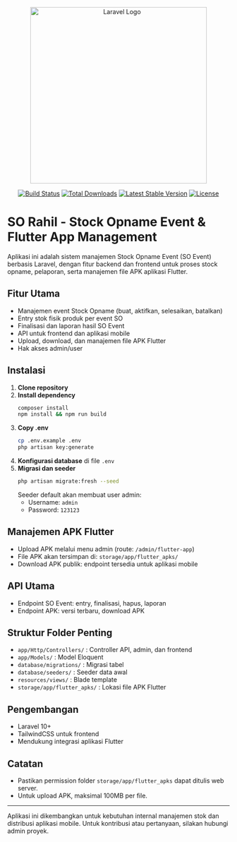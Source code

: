 <p align="center"><a href="https://laravel.com" target="_blank"><img src="https://raw.githubusercontent.com/laravel/art/master/logo-lockup/5%20SVG/2%20CMYK/1%20Full%20Color/laravel-logolockup-cmyk-red.svg" width="400" alt="Laravel Logo"></a></p>

<p align="center">
<a href="https://github.com/laravel/framework/actions"><img src="https://github.com/laravel/framework/workflows/tests/badge.svg" alt="Build Status"></a>
<a href="https://packagist.org/packages/laravel/framework"><img src="https://img.shields.io/packagist/dt/laravel/framework" alt="Total Downloads"></a>
<a href="https://packagist.org/packages/laravel/framework"><img src="https://img.shields.io/packagist/v/laravel/framework" alt="Latest Stable Version"></a>
<a href="https://packagist.org/packages/laravel/framework"><img src="https://img.shields.io/packagist/l/laravel/framework" alt="License"></a>
</p>

# SO Rahil - Stock Opname Event & Flutter App Management

Aplikasi ini adalah sistem manajemen Stock Opname Event (SO Event) berbasis Laravel, dengan fitur backend dan frontend untuk proses stock opname, pelaporan, serta manajemen file APK aplikasi Flutter.

## Fitur Utama
- Manajemen event Stock Opname (buat, aktifkan, selesaikan, batalkan)
- Entry stok fisik produk per event SO
- Finalisasi dan laporan hasil SO Event
- API untuk frontend dan aplikasi mobile
- Upload, download, dan manajemen file APK Flutter
- Hak akses admin/user

## Instalasi
1. **Clone repository**
2. **Install dependency**
   ```bash
   composer install
   npm install && npm run build
   ```
3. **Copy .env**
   ```bash
   cp .env.example .env
   php artisan key:generate
   ```
4. **Konfigurasi database** di file `.env`
5. **Migrasi dan seeder**
   ```bash
   php artisan migrate:fresh --seed
   ```
   Seeder default akan membuat user admin:
   - Username: `admin`
   - Password: `123123`

## Manajemen APK Flutter
- Upload APK melalui menu admin (route: `/admin/flutter-app`)
- File APK akan tersimpan di: `storage/app/flutter_apks/`
- Download APK publik: endpoint tersedia untuk aplikasi mobile

## API Utama
- Endpoint SO Event: entry, finalisasi, hapus, laporan
- Endpoint APK: versi terbaru, download APK

## Struktur Folder Penting
- `app/Http/Controllers/` : Controller API, admin, dan frontend
- `app/Models/` : Model Eloquent
- `database/migrations/` : Migrasi tabel
- `database/seeders/` : Seeder data awal
- `resources/views/` : Blade template
- `storage/app/flutter_apks/` : Lokasi file APK Flutter

## Pengembangan
- Laravel 10+
- TailwindCSS untuk frontend
- Mendukung integrasi aplikasi Flutter

## Catatan
- Pastikan permission folder `storage/app/flutter_apks` dapat ditulis web server.
- Untuk upload APK, maksimal 100MB per file.

---

Aplikasi ini dikembangkan untuk kebutuhan internal manajemen stok dan distribusi aplikasi mobile. Untuk kontribusi atau pertanyaan, silakan hubungi admin proyek.
